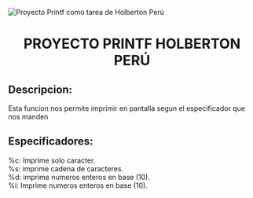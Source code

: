 ![Proyecto Printf como tarea de Holberton Perú](https://user-images.githubusercontent.com/124274676/228053915-def3a650-a486-4846-8902-ff58e608576e.png)
<h1 align="center"> PROYECTO PRINTF HOLBERTON PERÚ </h1>
<h2 align="rigth"> Descripcion:   </h2>
<div> Esta funcion nos permite imprimir en pantalla segun el especificador que nos manden</div>
<h2 align="rigth"> Especificadores:   </h2>
<div>
%c: Imprime solo caracter.<br>
%s: imprime cadena de caracteres.<br>
%d: imprime numeros enteros en base (10).<br>
%i: Imprime numeros enteros en base (10).<br>
</div>


